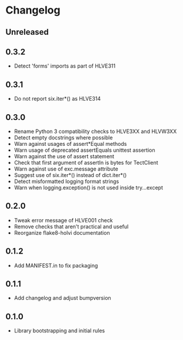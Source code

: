 Changelog
============

Unreleased
------------


0.3.2
------------
* Detect 'forms' imports as part of HLVE311


0.3.1
------------
* Do not report six.iter*() as HLVE314


0.3.0
------------
* Rename Python 3 compatibility checks to HLVE3XX and HLVW3XX
* Detect empty docstrings where possible
* Warn against usages of assert*Equal methods
* Warn usage of deprecated assertEquals unittest assertion
* Warn against the use of assert statement
* Check that first argument of assertIn is bytes for TectClient
* Warn against use of exc.message attribute
* Suggest use of six.iter*() instead of dict.iter*()
* Detect misformatted logging format strings
* Warn when logging.exception() is not used inside try...except


0.2.0
------------
* Tweak error message of HLVE001 check
* Remove checks that aren't practical and useful
* Reorganize flake8-holvi documentation


0.1.2
------------
* Add MANIFEST.in to fix packaging


0.1.1
------------
* Add changelog and adjust bumpversion


0.1.0
------------
* Library bootstrapping and initial rules
